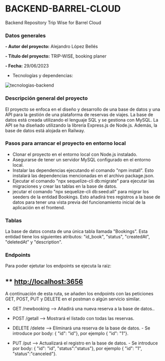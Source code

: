 # BACKEND-BARREL-CLOUD
Backend Repository Trip Wise for Barrel Cloud

### Datos generales

**- Autor del proyecto:** Alejandro López Bellés

**- Título del proyecto:** TRIP-WISE, booking planer

**- Fecha:** 29/06/2023

- Tecnologías y dependencias: 

![tecnologias-backend](https://github.com/alopezbelles/barrel-cloud-backend/assets/113507322/d521d2c8-dc8c-4f05-9926-f263808f120e)

### Descripción general del proyecto 

El proyecto se enfoca en el diseño y desarrollo de una base de datos y una API para la gestión de una plataforma de reservas de viajes. La base de datos está creada utilizando el lenguaje SQL y se gestiona con MySQL. La API se ha diseñado utilizando la librería Express.js de Node.js. Además, la base de datos está alojada en Railway.

### Pasos para arrancar el proyecto en entorno local
- Clonar el proyecto en el entorno local con Node.js instalado. 
- Asegurarse de tener un servidor MySQL configurado en el entorno local.
- Instalar las dependencias ejecutando el comando "npm install". Esto instalará las dependencias mencionadas en el archivo package.json.
- Ejecutar el comando "npx sequelize-cli db:migrate" para ejecutar las migraciones y crear las tablas en la base de datos.
- jecutar el comando "npx sequelize-cli db:seed:all" para migrar los seeders de la entidad Bookings. Esto añadirá tres registros a la base de datos para tener una vista previa del funcionamiento inicial de la aplicación en el frontend.

### Tablas
La base de datos consta de una única tabla llamada "Bookings". Esta entidad tiene los siguientes atributos: "id_book", "status", "createdAt", "deletedAt" y "description".

### Endpoints
Para poder ejetutar los endpoints se ejecuta la raiz:
## ** [http://localhost:3656](https://barrel-cloud-backend-production.up.railway.app)

A continuación de esta ruta, se añaden los endpoints con las peticiones GET, POST, PUT y DELETE en el postman o algún servicio similar. 

- GET /newbooking --> Añadirá una nueva reserva a la base de datos..
- POST /getall --> Mostrará el listado con todas las reservas.
- DELETE /delete --> Eliminará una reserva de la base de datos.
       - Se introduce por body: { "id": "id"}, por ejemplo { "id": "1"}.

- PUT /put --> Actualizará el registro en la base de datos.
        - Se introduce por body: { "id": "id", "status":"status"}, por ejemplo { "id": "1", "status":"canceled"}.



